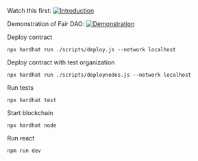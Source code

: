Watch this first:
[![Introduction](https://img.youtube.com/vi/YOUTUBE_VIDEO_ID_HERE/0.jpg)](https://www.youtube.com/watch?v=YOUTUBE_VIDEO_ID_HERE)

Demonstration of Fair DAO:
[![Demonstration](https://img.youtube.com/vi/YOUTUBE_VIDEO_ID_HERE/0.jpg)](https://www.youtube.com/watch?v=YOUTUBE_VIDEO_ID_HERE)

Deploy contract 
```shell
npx hardhat run ./scripts/deploy.js --network localhost
```

Deploy contract with test organization
```shell
npx hardhat run ./scripts/deploynodes.js --network localhost
```

Run tests
```shell
npx hardhat test
```

Start blockchain
```shell
npx hardhat node
```
Run react
```shell
npm run dev
```
